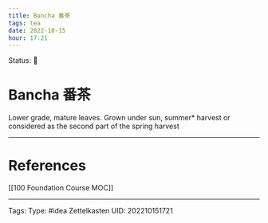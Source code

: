 ```yaml
---
title: Bancha 番茶
tags: tea
date: 2022-10-15
hour: 17:21
---
```

Status: 🌱
# Bancha 番茶

Lower grade, mature leaves. Grown under sun, summer* harvest or considered as the second part of the spring harvest



---
# References
[[100 Foundation Course MOC]]

---
Tags:
Type: #idea
Zettelkasten UID: 202210151721
